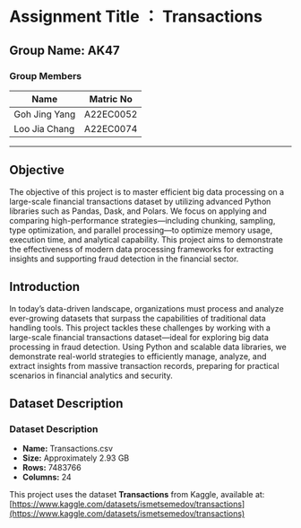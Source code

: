 # Assignment Title ： Transactions

## Group Name: AK47

### Group Members

| Name          | Matric No  |
|---------------|------------|
| Goh Jing Yang | A22EC0052  |
| Loo Jia Chang | A22EC0074  |

---

## Objective

The objective of this project is to master efficient big data processing on a large-scale financial transactions dataset by utilizing advanced Python libraries such as Pandas, Dask, and Polars. We focus on applying and comparing high-performance strategies—including chunking, sampling, type optimization, and parallel processing—to optimize memory usage, execution time, and analytical capability. This project aims to demonstrate the effectiveness of modern data processing frameworks for extracting insights and supporting fraud detection in the financial sector.


## Introduction

In today’s data-driven landscape, organizations must process and analyze ever-growing datasets that surpass the capabilities of traditional data handling tools. This project tackles these challenges by working with a large-scale financial transactions dataset—ideal for exploring big data processing in fraud detection. Using Python and scalable data libraries, we demonstrate real-world strategies to efficiently manage, analyze, and extract insights from massive transaction records, preparing for practical scenarios in financial analytics and security.

## Dataset Description

### Dataset Description
- **Name:** Transactions.csv  
- **Size:** Approximately 2.93 GB  
- **Rows:** 7483766  
- **Columns:** 24

This project uses the dataset **Transactions** from Kaggle, available at:  
[https://www.kaggle.com/datasets/ismetsemedov/transactions](https://www.kaggle.com/datasets/ismetsemedov/transactions)


